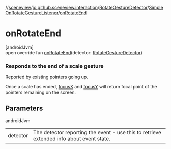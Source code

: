 //[sceneview](../../../../index.md)/[io.github.sceneview.interaction](../../index.md)/[RotateGestureDetector](../index.md)/[SimpleOnRotateGestureListener](index.md)/[onRotateEnd](on-rotate-end.md)

# onRotateEnd

[androidJvm]\
open override fun [onRotateEnd](on-rotate-end.md)(detector: [RotateGestureDetector](../index.md))

###  Responds to the end of a scale gesture

Reported by existing pointers going up.

Once a scale has ended, [focusX](../focus-x.md) and [focusY](../focus-y.md) will return focal point of the pointers remaining on the screen.

## Parameters

androidJvm

| | |
|---|---|
| detector | The detector reporting the event - use this to retrieve extended info about event state. |
